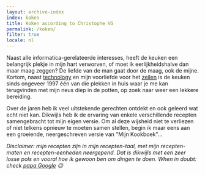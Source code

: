 ```yaml
---
layout: archive-index
index: koken
title: Koken according to Christophe VG
permalink: /koken/
filter: true
locale: nl
---
```


Naast alle informatica-gerelateerde interesses, heeft de keuken een belangrijk
plekje in mijn hart verworven, of moet ik eerlijkheidshalve dan maar maag
zeggen? De liefde van de man gaat door de maag, ook de mijne. Kortom, naast
[technology](/technology) en mijn voorliefde voor het
[zeilen](/zeilen) is de keuken sinds ongeveer 1997 één van die plekken in huis
waar je me kan terugvinden met mijn neus diep in de potten, op zoek naar weer
een lekkere bereiding.

Over de jaren heb ik veel uitstekende gerechten ontdekt en ook geleerd wat echt
niet kan. Dikwijls heb ik de ervaring van enkele verschillende recepten
samengebracht tot mijn eigen versie. Om al deze wijsheid niet te verliezen of
niet telkens opnieuw te moeten samen stellen, begin ik maar eens aan een groeiende, neergeschreven versie van "Mijn Kookboek"...

_Disclaimer: mijn recepten zijn in mijn recepten-taal, met mijn recepten-maten en recepten-eenheden neergepend. Dat is dikwijls met een zeer losse pols en vooral hoe ik gewoon ben om dingen te doen. When in doubt: check [papa Google](https://google.be) 😉_
